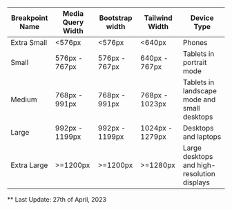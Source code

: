 | Breakpoint Name  | Media Query Width | Bootstrap width | Tailwind Width  | Device Type                                  |
| ---------------- | ----------------- | --------------- | --------------- | -------------------------------------------- |
| Extra Small	     | <576px	           | <576px	         | <640px	         | Phones                                       |
| Small            | 576px - 767px     | 576px - 767px   | 640px - 767px	 | Tablets in portrait mode                     |
| Medium           | 768px - 991px     | 768px - 991px   | 768px - 1023px	 | Tablets in landscape mode and small desktops |
| Large            | 992px - 1199px    | 992px - 1199px  | 1024px - 1279px | Desktops and laptops                         |
| Extra Large      | >=1200px          | >=1200px        | >=1280px	       | Large desktops and high-resolution displays  |

** Last Update: 27th of April, 2023
